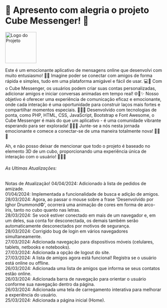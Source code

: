 <H1>🌟 Apresento com alegria o projeto Cube Messenger! 🚀 </H1>
<img src="https://i.ibb.co/LNm2BV7/icone.png" alt="Logo do Projeto" width="100" height="100" align="center">
<P>
Este é um emocionante aplicativo de mensagens online que desenvolvi com muito entusiasmo! 💬✨ Imagine poder se conectar com amigos de forma rápida e simples, tudo em uma plataforma amigável e fácil de   usar. 💻💬 Com o Cube Messenger, os usuários podem criar suas contas personalizadas, adicionar amigos e iniciar conversas animadas em tempo real! 🌐💬✨ Nosso objetivo é oferecer uma experiência de comunicação eficaz e emocionante, onde cada interação é uma oportunidade para construir laços mais fortes e compartilhar momentos especiais. 🌟💬✨ Desenvolvido com tecnologias de ponta, como PHP, HTML, CSS, JavaScript, Bootstrap e Font Awesome, o Cube Messenger é mais do que um aplicativo - é uma comunidade vibrante esperando para ser explorada! 🌈💬✨ Junte-se a nós nesta jornada emocionante e comece a conectar-se de uma maneira totalmente nova! 🚀💬✨ 
</P>
<p>
  Ah, e não posso deixar de mencionar que todo o projeto é baseado no elemento 3D de um cubo, proporcionando uma experiência única de interação com o usuário! 🔄🔷✨
</p>
<h6> As Ultimas Atualizações:</h6>
<span class="text-warning">Notas de Atualização!</span> 
								<time>04/04/2024</time>: Adicionado à lista de pedidos de amizade.
								<br>	
								<time>01/04/2024</time>: Implementada a funcionalidade de busca e adição de amigos.
								<br>
								<time>28/03/2024</time>: Agora, ao passar o mouse sobre a frase 'Desenvolvido por Ighor Drummond©', ocorrerá uma animação de cores em forma de arco-íris, tanto no cubo quanto nas letras.
								<br>							
								<time>28/03/2024</time>: Se você estiver conectado em mais de um navegador e, em um deles, sua conta for desconectada, os demais também serão automaticamente desconectados por motivos de segurança.
								<br>
								<time>28/03/2024</time>: Corrigido bug de login em vários navegadores simultaneamente.
								<br>															
								<time>27/03/2024</time>: Adicionada navegação para dispositivos móveis (celulares, tablets, netbooks e notebooks).
								<br>								
								<time>27/03/2024</time>: Adicionada a opção de logout do site.
								<br>
								<time>27/03/2024</time>: A lista de amigos agora está funcional! Registra se o usuário está online ou offline.
								<br>								
								<time>26/03/2024</time>: Adicionada uma lista de amigos que informa se seus contatos estão online.
								<br>
								<time>26/03/2024</time>: Adicionada barra de navegação para orientar o usuário conforme sua navegação dentro da página.
								<br>
								<time>26/03/2024</time>: Adicionada uma tela de carregamento interativa para melhorar a experiência do usuário.
								<br>
								<time>25/03/2024</time>: Adicionada a página inicial (Home).
								<br>																				

<!--
<h5 style="color: red">Importante! A versão do site pode não corresponder com a versão mais atual do GitHub além de apresentar bugs por questão do site ao qual hospeda a aplicação.</h5>
<h6>Para Acessar o Projeto, clique no link abaixo: </h6>
<A HREF='http://cubemensseger.x10.bz'>Acessar o Site</A>
<div style="text-align: center;">
  <h6 >Desenvolvido Por Ighor Drummond</h6>
</div>
-->
